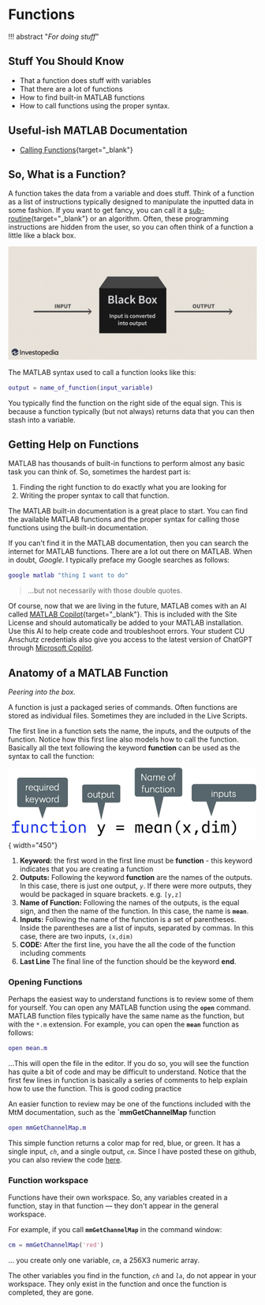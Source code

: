 # Functions

!!! abstract "*For doing stuff*"

## Stuff You Should Know

* That a function does stuff with variables
* That there are a lot of functions
* How to find built-in MATLAB functions
* How to call functions using the proper syntax.

## Useful-ish MATLAB Documentation

* [Calling Functions](http://www.mathworks.com/help/matlab/learn_matlab/calling-functions.html){target="_blank"}

## So, What is a Function?

A function takes the data from a variable and does stuff. Think of a function as a list of instructions typically designed to manipulate the inputted data in some fashion. If you want to get fancy, you can call it a [sub-routine](https://en.wikipedia.org/wiki/Subroutine){target="_blank"} or an algorithm. Often, these programming instructions are hidden from the user, so you can often think of a function a little like a black box.

![Function as a Black Box][img_black_box]

[img_black_box]:images/black_box.png

The MATLAB syntax used to call a function looks like this:

```matlab
output = name_of_function(input_variable)
```

You typically find the function on the right side of the equal sign. This is because a function typically (but not always) returns data that you can then stash into a variable. 

## Getting Help on Functions

MATLAB has thousands of built-in functions to perform almost any basic task you can think of. So, sometimes the hardest part is:

1. Finding the right function to do exactly what you are looking for
2. Writing the proper syntax to call that function.

The MATLAB built-in documentation is a great place to start. You can find the available MATLAB functions and the proper syntax for calling those functions using the built-in documentation.

If you can't find it in the MATLAB documentation, then you can search the internet for MATLAB functions. There are a lot out there on MATLAB. When in doubt, *Google*. I typically preface my Google searches as follows:

```matlab
google matlab "thing I want to do"
```

>…but not necessarily with those double quotes.

Of course, now that we are living in the future, MATLAB comes with an AI called  [MATLAB Copilot](https://www.mathworks.com/products/matlab-copilot.html){target="_blank"}. This is included with the Site License and should automatically be added to your MATLAB installation. Use this AI to help create code and troubleshoot errors. Your student CU Anschutz credentials also give you access to the latest version of ChatGPT through  [Microsoft Copilot](https://copilot.microsoft.com).

## Anatomy of a MATLAB Function

*Peering into the box.*

A function is just a packaged series of commands. Often functions are stored as individual files. Sometimes they are included in the Live Scripts.

The first line in a function sets the name, the inputs, and the outputs of the function. Notice how this first line also models how to call the function. Basically all the text following the keyword **function** can be used as the syntax to call the function:

![first line in a function](images/functions-anatomy.png){ width="450"}

1. **Keyword:** the first word in the first line must be **function** - this keyword indicates that you are creating a function
2. **Outputs:** Following the keyword **function** are the names of the outputs. In this case, there is just one output, *`y`*. If there were more outputs, they would be packaged in square brackets. e.g. `[y,z]`
3. **Name of Function:** Following the names of the outputs, is the equal sign, and then the name of the function. In this case, the name is **`mean`**.
4. **Inputs:** Following the name of the function is a set of parentheses. Inside the parentheses are a list of inputs, separated by commas. In this case, there are two inputs, `(x,dim)`
5. **CODE:** After the first line, you have the all the code of the function including comments
6. **Last Line** The final line of the function should be the keyword **end**.

### Opening Functions

Perhaps the easiest way to understand functions is to review some of them for yourself. You can open any MATLAB function using the **`open`** command.  MATLAB function files typically have the same name as the function, but with the `*.m` extension. For example, you can open the **`mean`** function as follows:

```matlab linenums="1" title="Open the Mean Function file"
open mean.m
```

…This will open the file in the editor. If you do so, you will see the function has quite a bit of code and may be difficult to understand. Notice that the first few lines in function is basically a series of comments to help explain how to use the function. This is good coding practice

An easier function to review may be one of the functions included with the MtM documentation, such as the **`mmGetChannelMap** function

```matlab
open mmGetChannelMap.m
```

This simple function returns a color map for red, blue, or green. It has a single input, *`ch`*, and a single output, *`cm`*. Since I have posted these on github, you can also review the code [here](https://github.com/salcedoe/MtMtools/blob/1e7828920012a154d6023d1ac7404029b4d8a265/MtMtoolbox/mmGetChannelMap.m).

### Function workspace

Functions have their own workspace. So, any variables created in a function, stay in that function — they don't appear in the general workspace.

For example, if you call **`mmGetChannelMap`** in the command window:

```matlab
cm = mmGetChannelMap('red')
```

… you create only one variable, *`cm`*, a 256X3 numeric array.

The other variables you find in the function, *`ch`* and *`la`*, do not appear in your workspace. They only exist in the function and once the function is completed, they are gone.
